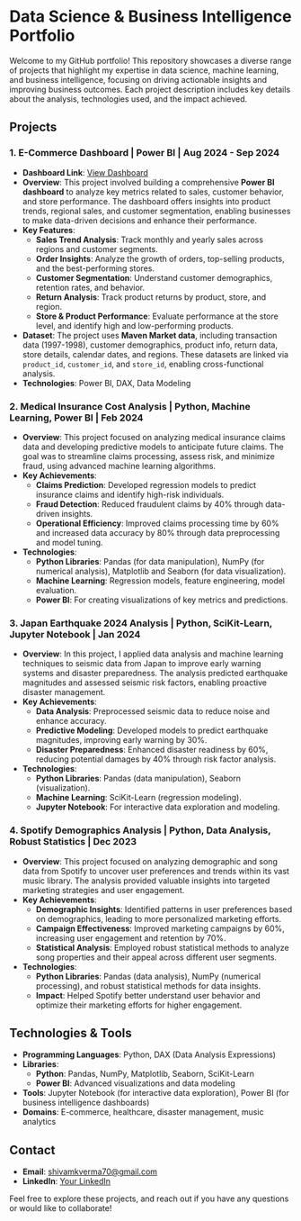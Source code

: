 # Data Science & Business Intelligence Portfolio

Welcome to my GitHub portfolio! This repository showcases a diverse range of projects that highlight my expertise in data science, machine learning, and business intelligence, focusing on driving actionable insights and improving business outcomes. Each project description includes key details about the analysis, technologies used, and the impact achieved.

## Projects

### 1. E-Commerce Dashboard | Power BI | Aug 2024 - Sep 2024
- **Dashboard Link**: [View Dashboard](https://app.powerbi.com/groups/cfd3c16e-14aa-43b0-b11f-830b5a5bf39b/reports/be4ebbad-7322-471b-9deb-3ac9fc63ec1f/d7f98bcd781b8c1e3d17?experience=power-bi)
- **Overview**: This project involved building a comprehensive **Power BI dashboard** to analyze key metrics related to sales, customer behavior, and store performance. The dashboard offers insights into product trends, regional sales, and customer segmentation, enabling businesses to make data-driven decisions and enhance their performance.
- **Key Features**:
  - **Sales Trend Analysis**: Track monthly and yearly sales across regions and customer segments.
  - **Order Insights**: Analyze the growth of orders, top-selling products, and the best-performing stores.
  - **Customer Segmentation**: Understand customer demographics, retention rates, and behavior.
  - **Return Analysis**: Track product returns by product, store, and region.
  - **Store & Product Performance**: Evaluate performance at the store level, and identify high and low-performing products.
- **Dataset**: The project uses **Maven Market data**, including transaction data (1997-1998), customer demographics, product info, return data, store details, calendar dates, and regions. These datasets are linked via `product_id`, `customer_id`, and `store_id`, enabling cross-functional analysis.
- **Technologies**: Power BI, DAX, Data Modeling

### 2. Medical Insurance Cost Analysis | Python, Machine Learning, Power BI | Feb 2024
- **Overview**: This project focused on analyzing medical insurance claims data and developing predictive models to anticipate future claims. The goal was to streamline claims processing, assess risk, and minimize fraud, using advanced machine learning algorithms.
- **Key Achievements**:
  - **Claims Prediction**: Developed regression models to predict insurance claims and identify high-risk individuals.
  - **Fraud Detection**: Reduced fraudulent claims by 40% through data-driven insights.
  - **Operational Efficiency**: Improved claims processing time by 60% and increased data accuracy by 80% through data preprocessing and model tuning.
- **Technologies**: 
  - **Python Libraries**: Pandas (for data manipulation), NumPy (for numerical analysis), Matplotlib and Seaborn (for data visualization).
  - **Machine Learning**: Regression models, feature engineering, model evaluation.
  - **Power BI**: For creating visualizations of key metrics and predictions.

### 3. Japan Earthquake 2024 Analysis | Python, SciKit-Learn, Jupyter Notebook | Jan 2024
- **Overview**: In this project, I applied data analysis and machine learning techniques to seismic data from Japan to improve early warning systems and disaster preparedness. The analysis predicted earthquake magnitudes and assessed seismic risk factors, enabling proactive disaster management.
- **Key Achievements**:
  - **Data Analysis**: Preprocessed seismic data to reduce noise and enhance accuracy.
  - **Predictive Modeling**: Developed models to predict earthquake magnitudes, improving early warning by 30%.
  - **Disaster Preparedness**: Enhanced disaster readiness by 60%, reducing potential damages by 40% through risk factor analysis.
- **Technologies**:
  - **Python Libraries**: Pandas (data manipulation), Seaborn (visualization).
  - **Machine Learning**: SciKit-Learn (regression modeling).
  - **Jupyter Notebook**: For interactive data exploration and modeling.

### 4. Spotify Demographics Analysis | Python, Data Analysis, Robust Statistics | Dec 2023
- **Overview**: This project focused on analyzing demographic and song data from Spotify to uncover user preferences and trends within its vast music library. The analysis provided valuable insights into targeted marketing strategies and user engagement.
- **Key Achievements**:
  - **Demographic Insights**: Identified patterns in user preferences based on demographics, leading to more personalized marketing efforts.
  - **Campaign Effectiveness**: Improved marketing campaigns by 60%, increasing user engagement and retention by 70%.
  - **Statistical Analysis**: Employed robust statistical methods to analyze song properties and their appeal across different user segments.
- **Technologies**:
  - **Python Libraries**: Pandas (data analysis), NumPy (numerical processing), and robust statistical methods for data insights.
  - **Impact**: Helped Spotify better understand user behavior and optimize their marketing efforts for higher engagement.

## Technologies & Tools

- **Programming Languages**: Python, DAX (Data Analysis Expressions)
- **Libraries**:
  - **Python**: Pandas, NumPy, Matplotlib, Seaborn, SciKit-Learn
  - **Power BI**: Advanced visualizations and data modeling
- **Tools**: Jupyter Notebook (for interactive data exploration), Power BI (for business intelligence dashboards)
- **Domains**: E-commerce, healthcare, disaster management, music analytics

## Contact
- **Email**: shivamkverma70@gmail.com
- **LinkedIn**: [Your LinkedIn]([www.linkedin.com/in/-shivam-verma](https://www.linkedin.com/in/-shivam-verma/))

Feel free to explore these projects, and reach out if you have any questions or would like to collaborate!
